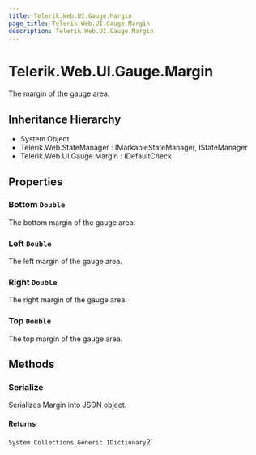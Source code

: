 ```yaml
---
title: Telerik.Web.UI.Gauge.Margin
page_title: Telerik.Web.UI.Gauge.Margin
description: Telerik.Web.UI.Gauge.Margin
---
```


# Telerik.Web.UI.Gauge.Margin

The margin of the gauge area.

## Inheritance Hierarchy

* System.Object
* Telerik.Web.StateManager : IMarkableStateManager, IStateManager
* Telerik.Web.UI.Gauge.Margin : IDefaultCheck

## Properties

###  Bottom `Double`

The bottom margin of the gauge area.

###  Left `Double`

The left margin of the gauge area.

###  Right `Double`

The right margin of the gauge area.

###  Top `Double`

The top margin of the gauge area.

## Methods

###  Serialize

Serializes Margin into JSON object.

#### Returns

`System.Collections.Generic.IDictionary`2` 

